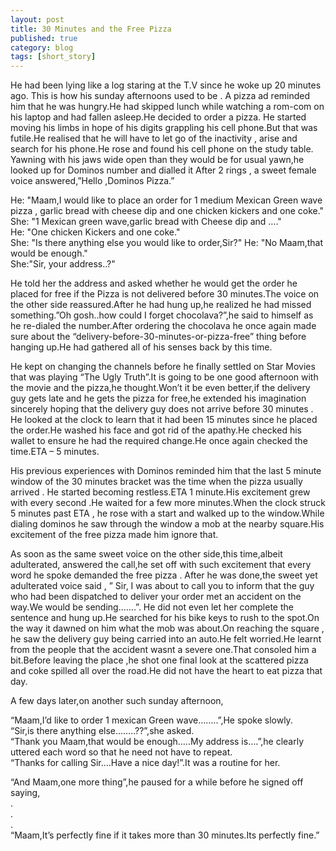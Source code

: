 ```yaml
---
layout: post
title: 30 Minutes and the Free Pizza
published: true
category: blog
tags: [short_story]
---
```


He had been lying like a log staring at the T.V since he woke up 20 minutes ago. This is how his sunday afternoons used to be . A pizza ad reminded him that he was hungry.He had skipped lunch while watching a rom-com on his laptop and had fallen asleep.He decided to order a pizza. He started moving his limbs in hope of his digits grappling his cell phone.But that was futile.He realised that he will have to let go of the inactivity , arise and search for his phone.He rose and found his cell phone on the study table. Yawning with his jaws wide open than they would be for usual yawn,he looked up for Dominos number and dialled it After 2 rings , a sweet female voice answered,”Hello ,Dominos Pizza.”  

He: "Maam,I would like to place an order for 1 medium Mexican Green wave pizza , garlic bread with cheese dip and one chicken kickers and one coke."
She: "1 Mexican green wave,garlic bread with Cheese dip and …."    
He: "One chicken Kickers and one coke."  
She: "Is there anything else you would like to order,Sir?"
He: "No Maam,that would be enough."  
She:"Sir, your address..?"

He told her the address and asked whether he would get the order he placed for free if the Pizza is not delivered before 30 minutes.The voice on the other side reassured.After he had hung up,he realized he had missed something.”Oh gosh..how could I forget chocolava?”,he said to himself as he re-dialed the number.After ordering the chocolava he once again made sure about the “delivery-before-30-minutes-or-pizza-free” thing before hanging up.He had gathered all of his senses back by this time.  

He kept on changing the channels before he finally settled on Star Movies that was playing “The Ugly Truth”.It is going to be one good afternoon with the movie and the pizza,he thought.Won’t it be even better,if the delivery guy gets late and he gets the pizza for free,he extended his imagination sincerely hoping that the delivery guy does not arrive before 30 minutes . He looked at the clock to learn that it had been 15 minutes since he placed the order.He washed his face and got rid of the apathy.He checked his wallet to ensure he had the required change.He once again checked the time.ETA – 5 minutes.  

His previous experiences with Dominos reminded him that the last 5 minute window of the 30 minutes bracket was the time when the pizza usually arrived . He started becoming restless.ETA 1 minute.His excitement grew with every second .He waited for a few more minutes.When the clock struck 5 minutes past ETA , he rose with a start and walked up to the window.While dialing dominos he saw through the window a mob at the nearby square.His excitement of the free pizza made him ignore that.  

As soon as the same sweet voice on the other side,this time,albeit adulterated, answered the call,he set off with such excitement that every word he spoke demanded the free pizza . After he was done,the sweet yet adulterated voice said , ” Sir, I was about to call you to inform that the guy who had been dispatched to deliver your order met an accident on the way.We would be sending…….”. He did not even let her complete the sentence and hung up.He searched for his bike keys to rush to the spot.On the way it dawned on him what the mob was about.On reaching the square , he saw the delivery guy being carried into an auto.He felt worried.He learnt from the people that the accident wasnt a severe one.That consoled him a bit.Before leaving the place ,he shot one final look at the scattered pizza and coke spilled all over the road.He did not have the heart to eat pizza that day.  

A few days later,on another such sunday afternoon,  

“Maam,I’d like to order 1 mexican Green wave……..”,He spoke slowly.  
“Sir,is there anything else……..??”,she asked.  
“Thank you Maam,that would be enough…..My address is….”,he clearly uttered each word so that he need not have to repeat.  
“Thanks for calling Sir….Have a nice day!”.It was a routine for her.  

“And Maam,one more thing”,he paused for a while before he signed off saying,  
.  
.  
.  
“Maam,It’s perfectly fine if it takes more than 30 minutes.Its perfectly fine.”  
